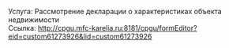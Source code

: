 Услуга: Рассмотрение декларации о характеристиках объекта недвижимости
<br>
Ссылка: http://cpgu.mfc-karelia.ru:8181/cpgu/formEditor?eid=custom61273926&lid=custom61273926